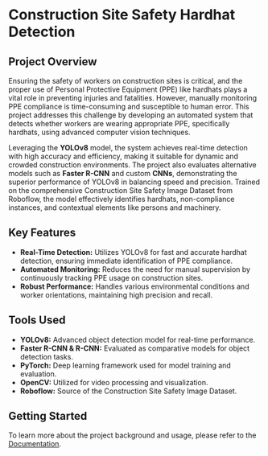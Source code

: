 # Construction Site Safety Hardhat Detection

## Project Overview

Ensuring the safety of workers on construction sites is critical, and the proper use of Personal Protective Equipment (PPE) like hardhats plays a vital role in preventing injuries and fatalities. However, manually monitoring PPE compliance is time-consuming and susceptible to human error. This project addresses this challenge by developing an automated system that detects whether workers are wearing appropriate PPE, specifically hardhats, using advanced computer vision techniques.

Leveraging the **YOLOv8** model, the system achieves real-time detection with high accuracy and efficiency, making it suitable for dynamic and crowded construction environments. The project also evaluates alternative models such as **Faster R-CNN** and custom **CNNs**, demonstrating the superior performance of YOLOv8 in balancing speed and precision. Trained on the comprehensive Construction Site Safety Image Dataset from Roboflow, the model effectively identifies hardhats, non-compliance instances, and contextual elements like persons and machinery.

## Key Features

- **Real-Time Detection:** Utilizes YOLOv8 for fast and accurate hardhat detection, ensuring immediate identification of PPE compliance.
- **Automated Monitoring:** Reduces the need for manual supervision by continuously tracking PPE usage on construction sites.
- **Robust Performance:** Handles various environmental conditions and worker orientations, maintaining high precision and recall.

## Tools Used

- **YOLOv8:** Advanced object detection model for real-time performance.
- **Faster R-CNN & R-CNN:** Evaluated as comparative models for object detection tasks.
- **PyTorch:** Deep learning framework used for model training and evaluation.
- **OpenCV:** Utilized for video processing and visualization.
- **Roboflow:** Source of the Construction Site Safety Image Dataset.

## Getting Started
To learn more about the project background and usage, please refer to the [Documentation](https://github.com/ManOnTheMove/MIE-1517-Project/blob/main/code/Final_Report.ipynb).
